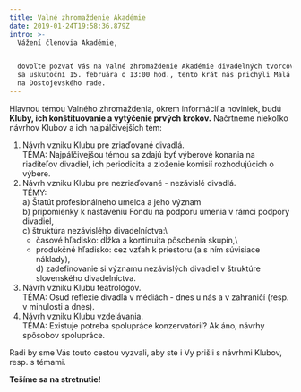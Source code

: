 ```yaml
---
title: Valné zhromaždenie Akadémie
date: 2019-01-24T19:58:36.879Z
intro: >-
  Vážení členovia Akadémie, 


  dovoľte pozvať Vás na Valné zhromaždenie Akadémie divadelných tvorcov, ktoré
  sa uskutoční 15. februára o 13:00 hod., tento krát nás prichýli Malá scéna STU
  na Dostojevského rade.
---
```

Hlavnou témou Valného zhromaždenia, okrem informácií a noviniek, budú **Kluby, ich konštituovanie a vytýčenie prvých krokov.** Načrtneme niekoľko návrhov Klubov a ich najpálčivejších tém:

1. Návrh vzniku Klubu pre zriaďované divadlá.\
   TÉMA: Najpálčivejšou témou sa zdajú byť výberové konania na riaditeľov divadiel, ich periodicita a zloženie komisií rozhodujúcich o výbere.
2. Návrh vzniku Klubu pre nezriaďované - nezávislé divadlá.\
   TÉMY: \
   a) Štatút profesionálneho umelca a jeho význam\
   b) pripomienky k nastaveniu Fondu na podporu umenia v rámci podpory divadiel,\
   c) štruktúra nezávislého divadelníctva:\
   - časové hľadisko: dĺžka a kontinuita pôsobenia skupín,\
   - produkčné hľadisko: cez vzťah k priestoru (a s ním súvisiace                                                                                                           náklady),\
   d) zadefinovanie si významu nezávislých divadiel v štruktúre slovenského divadelníctva.
3. Návrh vzniku Klubu teatrológov.\
   TÉMA: Osud reflexie divadla v médiách - dnes u nás a v zahraničí (resp. v minulosti a dnes).
4. Návrh vzniku Klubu vzdelávania.\
   TÉMA: Existuje potreba spolupráce konzervatórií? Ak áno, návrhy spôsobov spolupráce.

Radi by sme Vás touto cestou vyzvali, aby ste i Vy prišli s návrhmi Klubov, resp. s témami.

**Tešíme sa na stretnutie!**
